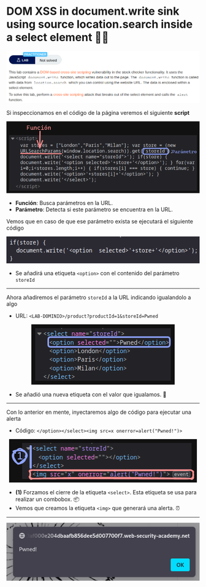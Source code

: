 # DOM XSS in document.write sink using source location.search inside a select element 👩‍💻

<p align="center">
    <img src="/assets/XSS/10-Tenth/01-Description.PNG">
</p>

Si inspeccionamos en el código de la página veremos el siguiente **script**

<p align="center">
    <img src="/assets/XSS/10-Tenth/02-Code.PNG">
</p>

* **Función**: Busca parámetros en la URL.
* **Parámetro**: Detecta si este parámetro se encuentra en la URL.

Vemos que en caso de que ese parámetro exista se ejecutará el siguiente código

<p align="center">
    <img src="/assets/XSS/10-Tenth/03-Code.PNG">
</p>

* Se añadirá una etiqueta `<option>` con el contenido del parámetro `storeId`

---

Ahora añadiremos el parámetro `storeId` a la URL indicando igualandolo a algo

* URL: `<LAB-DOMINIO>/product?productId=1&storeId=Pwned`
  
<p align="center">
    <img src="/assets/XSS/10-Tenth/04-HTML.PNG">
</p>

* Se añadió una nueva etiqueta con el valor que igualamos. 👀

---

Con lo anterior en mente, inyectaremos algo de código para ejecutar una alerta

* Código: `</option></select><img src=x onerror=alert("Pwned!")>`

<p align="center">
    <img src="/assets/XSS/10-Tenth/05-Labels.PNG">
</p>

* **(1)** Forzamos el cierre de la etiqueta `<select>`. Esta etiqueta se usa para realizar un combobox. 📦
* Vemos que creamos la etiqueta `<img>` que generará una alerta. ⏰

---

<p align="center">
    <img src="/assets/XSS/10-Tenth/06-Result.PNG">
</p>